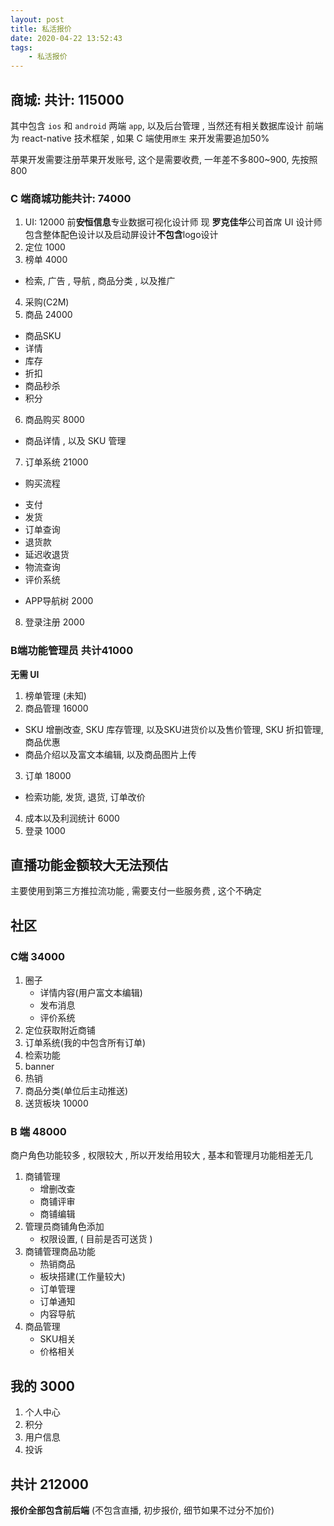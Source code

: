```yaml
---
layout: post
title: 私活报价
date: 2020-04-22 13:52:43
tags:
    - 私活报价
---
```




## 商城: 共计: 115000
其中包含 `ios` 和 `android` 两端 `app`, 以及后台管理 , 当然还有相关数据库设计
前端为 react-native 技术框架 ,  如果 C 端使用`原生` 来开发需要追加50%

苹果开发需要注册苹果开发账号, 这个是需要收费, 一年差不多800~900, 先按照 800

### C 端商城功能共计: 74000
1. UI: 12000 前**安恒信息**专业数据可视化设计师 现 **罗克佳华**公司首席 UI 设计师  包含整体配色设计以及启动屏设计**不包含**logo设计
2. 定位 1000
3. 榜单 4000
  - 检索,  广告 , 导航 , 商品分类 , 以及推广
4. 采购(C2M)
5. 商品 24000
  - 商品SKU
  - 详情
  - 库存
  - 折扣
  - 商品秒杀
  - 积分
6. 商品购买 8000
  - 商品详情 , 以及 SKU 管理
7. 订单系统 21000
  * 购买流程
  - 支付
  - 发货 
  - 订单查询
  - 退货款
  - 延迟收退货
  - 物流查询
  - 评价系统
  * APP导航树 2000
8. 登录注册 2000

### B端功能管理员 共计41000
**无需 UI**
1. 榜单管理 (未知)
2. 商品管理 16000
  - SKU 增删改查, SKU 库存管理, 以及SKU进货价以及售价管理, SKU 折扣管理, 商品优惠
  - 商品介绍以及富文本编辑, 以及商品图片上传
3. 订单 18000
  - 检索功能, 发货, 退货, 订单改价
4. 成本以及利润统计 6000
5. 登录 1000


## 直播功能金额较大无法预估
主要使用到第三方推拉流功能 , 需要支付一些服务费 , 这个不确定

## 社区

### C端 34000
1. 圈子
   - 详情内容(用户富文本编辑)
   - 发布消息
   - 评价系统
2. 定位获取附近商铺
3. 订单系统(我的中包含所有订单)
4. 检索功能
5. banner
6. 热销
7. 商品分类(单位后主动推送)
8. 送货板块 10000

### B 端 48000

商户角色功能较多 , 权限较大 , 所以开发给用较大 , 基本和管理月功能相差无几

1. 商铺管理
   - 增删改查
   - 商铺评审
   - 商铺编辑
2. 管理员商铺角色添加
   - 权限设置, ( 目前是否可送货 )
3. 商铺管理商品功能
   - 热销商品
   - 板块搭建(工作量较大)
   - 订单管理
   - 订单通知
   - 内容导航
4. 商品管理
   - SKU相关
   - 价格相关


## 我的 3000

1. 个人中心
2. 积分
3. 用户信息
4. 投诉


## 共计 212000
**报价全部包含前后端**
(不包含直播, 初步报价, 细节如果不过分不加价)
